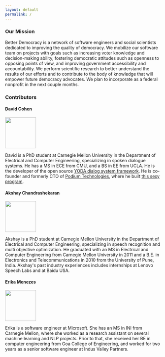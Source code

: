 ```yaml
---
layout: default
permalink: /
---
```


### Our Mission

Better Democracy is a network of software engineers and social scientists dedicated to improving the quality of democracy. 
We mobilize our software team on projects with goals such as increasing voter knowledge and decision-making ability, fostering democratic attitudes such as openness to opposing points of view, and improving government accessibility and accountability.
We perform scientific research to better understand the results of our efforts and to contribute to the body of knowledge that will empower future democracy advocates.
We plan to incorporate as a federal nonprofit in the next couple months.

### Contributors

#### David Cohen

<img src="https://avatars2.githubusercontent.com/u/1332401?v=3&s=466" height='100'>

David is a PhD student at Carnegie Mellon University in the Department of Electrical and Computer Engineering, specializing in spoken dialogue systems.
He has a MS in ECE from CMU, and a BS in EE from UCLA.
He is the developer of the open source [YODA dialog system framework](http://davidogbodfog.bitbucket.org/yoda/project.html). 
He is co-founder and formerly CTO of [Podium Technologies](podiumtech.co), where he built [this sexy program](https://youtu.be/2VefoN76h2M).

#### Akshay Chandrashekaran

<img src="https://users.ece.cmu.edu/~akshayc/files/avatar.jpg" height='100'>

Akshay is a PhD student at Carnegie Mellon University in the Department of Electrical and Computer Engineering, specializing in speech recognition and multi objective optimization. 
He graduated with an MS in Electrical and Computer Engineering from Carnegie Mellon University in 2011 and a B.E. in Electronics and Telecommunications in 2010 from the University of Pune, India. 
Akshay's past industry experiences includes internships at Lenovo Speech Labs and at Baidu USA.

#### Erika Menezes

<img src="https://avatars3.githubusercontent.com/u/9581213?v=3&s=466" height='100'>

Erika is a software engineer at Microsoft.
She has an MS in INI from Carnegie Mellon, where she worked as a research assistant on several machine learning and NLP projects.
Prior to that, she received her BE in computer engineering from Goa College of Engineering, and worked for two years as a senior software engineer at Indus Valley Partners.
